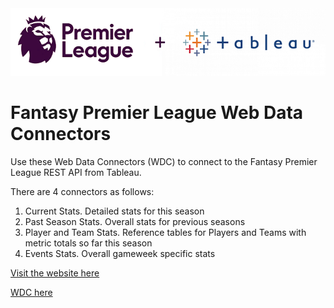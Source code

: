 <img src="img/PL-Tableau.png">

# Fantasy Premier League Web Data Connectors

Use these Web Data Connectors (WDC) to connect to the Fantasy Premier League REST API from Tableau.

There are 4 connectors as follows:

1. Current Stats. Detailed stats for this season
2. Past Season Stats. Overall stats for previous seasons
3. Player and Team Stats. Reference tables for Players and Teams with metric totals so far this season
4. Events Stats. Overall gameweek specific stats

[Visit the website here](https://puertaverde.co.uk/ventana/data/fpl-web-data-connector/)



[WDC here](https://r3dcobbler.github.io/FPL19-20/)





